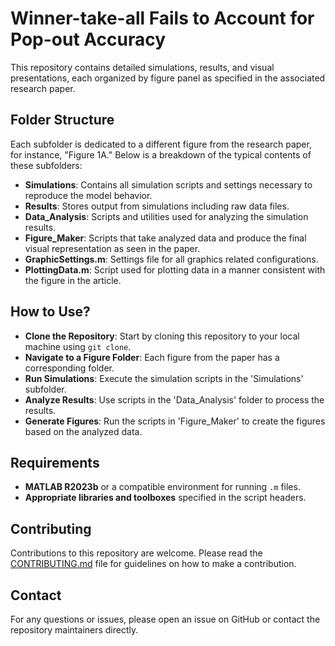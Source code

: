 # Winner-take-all Fails to Account for Pop-out Accuracy

This repository contains detailed simulations, results, and visual presentations, each organized by figure panel as specified in the associated research paper.

## Folder Structure
Each subfolder is dedicated to a different figure from the research paper, for instance, "Figure 1A." Below is a breakdown of the typical contents of these subfolders:

- **Simulations**: Contains all simulation scripts and settings necessary to reproduce the model behavior.
- **Results**: Stores output from simulations including raw data files.
- **Data_Analysis**: Scripts and utilities used for analyzing the simulation results.
- **Figure_Maker**: Scripts that take analyzed data and produce the final visual representation as seen in the paper.
- **GraphicSettings.m**: Settings file for all graphics related configurations.
- **PlottingData.m**: Script used for plotting data in a manner consistent with the figure in the article.

## How to Use?
- **Clone the Repository**: Start by cloning this repository to your local machine using `git clone`.
- **Navigate to a Figure Folder**: Each figure from the paper has a corresponding folder.
- **Run Simulations**: Execute the simulation scripts in the 'Simulations' subfolder.
- **Analyze Results**: Use scripts in the 'Data_Analysis' folder to process the results.
- **Generate Figures**: Run the scripts in 'Figure_Maker' to create the figures based on the analyzed data.

## Requirements
- **MATLAB R2023b** or a compatible environment for running `.m` files.
- **Appropriate libraries and toolboxes** specified in the script headers.

## Contributing
Contributions to this repository are welcome. Please read the [CONTRIBUTING.md](./CONTRIBUTING.md) file for guidelines on how to make a contribution.

## Contact
For any questions or issues, please open an issue on GitHub or contact the repository maintainers directly.
